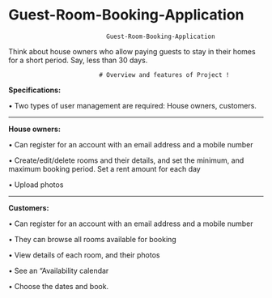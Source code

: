 # Guest-Room-Booking-Application
                               Guest-Room-Booking-Application 
Think about house owners who allow paying guests to stay in their homes for a short period.  Say, less than 30 days.

                             # Overview and features of Project ! 

**Specifications:**

  • Two types of user management are required: House owners, customers.
  
------------------------------------------------------------------------------------------------------------------------------------------------------
**House owners:**

  • Can register for an account with an email address and a mobile number
  
  • Create/edit/delete rooms and their details, and set the minimum, and maximum booking period. Set a rent amount for each day
  
  • Upload photos
  
------------------------------------------------------------------------------------------------------------------------------------------------------
  
**Customers:**

  • Can register for an account with an email address and a mobile number
  
  • They can browse all rooms available for booking
  
  • View details of each room, and their photos
  
  • See an “Availability calendar
  
  • Choose the dates and book.
  
  
